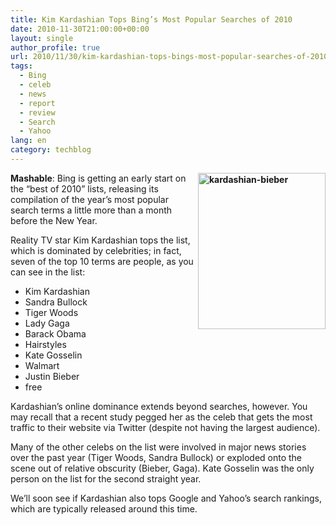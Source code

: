 ```yaml
---
title: Kim Kardashian Tops Bing’s Most Popular Searches of 2010
date: 2010-11-30T21:00:00+00:00
layout: single
author_profile: true
url: 2010/11/30/kim-kardashian-tops-bings-most-popular-searches-of-2010/
tags:
  - Bing
  - celeb
  - news
  - report
  - review
  - Search
  - Yahoo
lang: en
category: techblog
---
```

**[<img title="kardashian-bieber" border="0" alt="kardashian-bieber" align="right" src="http://lh5.ggpht.com/_vaUVXcmC3OI/TPVe9pwZIXI/AAAAAAAADSg/ftjaa9q4VyE/kardashian-bieber_thumb%5B5%5D.jpg?imgmax=800" width="204" height="250" />](http://lh6.ggpht.com/_vaUVXcmC3OI/TPVe419tLoI/AAAAAAAADSc/XNQnNo6HpL8/s1600-h/kardashian-bieber%5B7%5D.jpg)Mashable**: Bing is getting an early start on the “best of 2010” lists, releasing its compilation of the year’s most popular search terms a little more than a month before the New Year. 

Reality TV star Kim Kardashian tops the list, which is dominated by celebrities; in fact, seven of the top 10 terms are people, as you can see in the list:

  * Kim Kardashian 
  * Sandra Bullock 
  * Tiger Woods 
  * Lady Gaga 
  * Barack Obama 
  * Hairstyles 
  * Kate Gosselin 
  * Walmart
  * Justin Bieber
  * free

Kardashian’s online dominance extends beyond searches, however. You may recall that a recent study pegged her as the celeb that gets the most traffic to their website via Twitter (despite not having the largest audience).

Many of the other celebs on the list were involved in major news stories over the past year (Tiger Woods, Sandra Bullock) or exploded onto the scene out of relative obscurity (Bieber, Gaga). Kate Gosselin was the only person on the list for the second straight year.

We’ll soon see if Kardashian also tops Google and Yahoo’s search rankings, which are typically released around this time.